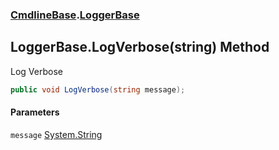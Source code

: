 ### [CmdlineBase](CmdlineBase.md 'CmdlineBase').[LoggerBase](LoggerBase.md 'CmdlineBase.LoggerBase')

## LoggerBase.LogVerbose(string) Method

Log Verbose

```csharp
public void LogVerbose(string message);
```
#### Parameters

<a name='CmdlineBase.LoggerBase.LogVerbose(string).message'></a>

`message` [System.String](https://docs.microsoft.com/en-us/dotnet/api/System.String 'System.String')